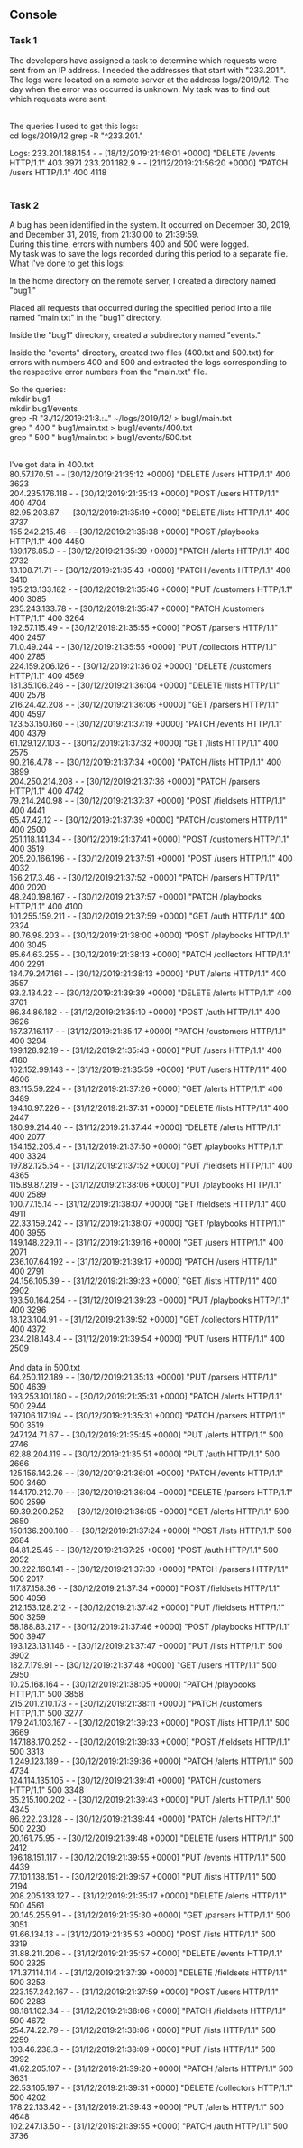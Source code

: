 ## Console

### Task 1
  
The developers have assigned a task to determine which requests were sent from an IP address. 
I needed the addresses that start with "233.201.".
The logs were located on a remote server at the address logs/2019/12. The day when the error was occurred is unknown.
My task was to find out which requests were sent.

<br> The queries I used to get this logs:
<br> cd logs/2019/12 
grep -R "^233.201."

Logs:
233.201.188.154 - - [18/12/2019:21:46:01 +0000] "DELETE /events HTTP/1.1" 403 3971
233.201.182.9 - - [21/12/2019:21:56:20 +0000] "PATCH /users HTTP/1.1" 400 4118
<br><br>
### Task 2

A bug has been identified in the system. It occurred on December 30, 2019, and December 31, 2019, from 21:30:00 to 21:39:59. 
<br>During this time, errors with numbers 400 and 500 were logged. 
<br>My task was to save the logs recorded during this period to a separate file. 
<br> What I've done to get this logs:

In the home directory on the remote server, I created a directory named "bug1."

Placed all requests that occurred during the specified period into a file named "main.txt" in the "bug1" directory.

Inside the "bug1" directory, created a subdirectory named "events."

Inside the "events" directory, created two files (400.txt and 500.txt) for errors with numbers 400 and 500 and extracted the logs corresponding to the respective error numbers from the "main.txt" file.

So the queries:
<br>mkdir bug1
<br>mkdir bug1/events
<br>grep -R "3./12/2019:21:3.:.." ~/logs/2019/12/ > bug1/main.txt
<br>grep " 400 " bug1/main.txt > bug1/events/400.txt
<br>grep " 500 " bug1/main.txt > bug1/events/500.txt

<br>I've got data in 400.txt
<br>80.57.170.51 - - [30/12/2019:21:35:12 +0000] "DELETE /users HTTP/1.1" 400 3623
<br>204.235.176.118 - - [30/12/2019:21:35:13 +0000] "POST /users HTTP/1.1" 400 4704
<br>82.95.203.67 - - [30/12/2019:21:35:19 +0000] "DELETE /lists HTTP/1.1" 400 3737
<br>155.242.215.46 - - [30/12/2019:21:35:38 +0000] "POST /playbooks HTTP/1.1" 400 4450
<br>189.176.85.0 - - [30/12/2019:21:35:39 +0000] "PATCH /alerts HTTP/1.1" 400 2732
<br>13.108.71.71 - - [30/12/2019:21:35:43 +0000] "PATCH /events HTTP/1.1" 400 3410
<br>195.213.133.182 - - [30/12/2019:21:35:46 +0000] "PUT /customers HTTP/1.1" 400 3085
<br>235.243.133.78 - - [30/12/2019:21:35:47 +0000] "PATCH /customers HTTP/1.1" 400 3264
<br>192.57.115.49 - - [30/12/2019:21:35:55 +0000] "POST /parsers HTTP/1.1" 400 2457
<br>71.0.49.244 - - [30/12/2019:21:35:55 +0000] "PUT /collectors HTTP/1.1" 400 2785
<br>224.159.206.126 - - [30/12/2019:21:36:02 +0000] "DELETE /customers HTTP/1.1" 400 4569
<br>131.35.106.246 - - [30/12/2019:21:36:04 +0000] "DELETE /lists HTTP/1.1" 400 2578
<br>216.24.42.208 - - [30/12/2019:21:36:06 +0000] "GET /parsers HTTP/1.1" 400 4597
<br>123.53.150.160 - - [30/12/2019:21:37:19 +0000] "PATCH /events HTTP/1.1" 400 4379
<br>61.129.127.103 - - [30/12/2019:21:37:32 +0000] "GET /lists HTTP/1.1" 400 2575
<br>90.216.4.78 - - [30/12/2019:21:37:34 +0000] "PATCH /lists HTTP/1.1" 400 3899
<br>204.250.214.208 - - [30/12/2019:21:37:36 +0000] "PATCH /parsers HTTP/1.1" 400 4742
<br>79.214.240.98 - - [30/12/2019:21:37:37 +0000] "POST /fieldsets HTTP/1.1" 400 4441
<br>65.47.42.12 - - [30/12/2019:21:37:39 +0000] "PATCH /customers HTTP/1.1" 400 2500
<br>251.118.141.34 - - [30/12/2019:21:37:41 +0000] "POST /customers HTTP/1.1" 400 3519
<br>205.20.166.196 - - [30/12/2019:21:37:51 +0000] "POST /users HTTP/1.1" 400 4032
<br>156.217.3.46 - - [30/12/2019:21:37:52 +0000] "PATCH /parsers HTTP/1.1" 400 2020
<br>48.240.198.167 - - [30/12/2019:21:37:57 +0000] "PATCH /playbooks HTTP/1.1" 400 4100
<br>101.255.159.211 - - [30/12/2019:21:37:59 +0000] "GET /auth HTTP/1.1" 400 2324
<br>80.76.98.203 - - [30/12/2019:21:38:00 +0000] "POST /playbooks HTTP/1.1" 400 3045
<br>85.64.63.255 - - [30/12/2019:21:38:13 +0000] "PATCH /collectors HTTP/1.1" 400 2291
<br>184.79.247.161 - - [30/12/2019:21:38:13 +0000] "PUT /alerts HTTP/1.1" 400 3557
<br>93.2.134.22 - - [30/12/2019:21:39:39 +0000] "DELETE /alerts HTTP/1.1" 400 3701
<br>86.34.86.182 - - [31/12/2019:21:35:10 +0000] "POST /auth HTTP/1.1" 400 3626
<br>167.37.16.117 - - [31/12/2019:21:35:17 +0000] "PATCH /customers HTTP/1.1" 400 3294
<br>199.128.92.19 - - [31/12/2019:21:35:43 +0000] "PUT /users HTTP/1.1" 400 4180
<br>162.152.99.143 - - [31/12/2019:21:35:59 +0000] "PUT /users HTTP/1.1" 400 4606
<br>83.115.59.224 - - [31/12/2019:21:37:26 +0000] "GET /alerts HTTP/1.1" 400 3489
<br>194.10.97.226 - - [31/12/2019:21:37:31 +0000] "DELETE /lists HTTP/1.1" 400 2447
<br>180.99.214.40 - - [31/12/2019:21:37:44 +0000] "DELETE /alerts HTTP/1.1" 400 2077
<br>154.152.205.4 - - [31/12/2019:21:37:50 +0000] "GET /playbooks HTTP/1.1" 400 3324
<br>197.82.125.54 - - [31/12/2019:21:37:52 +0000] "PUT /fieldsets HTTP/1.1" 400 4365
<br>115.89.87.219 - - [31/12/2019:21:38:06 +0000] "PUT /playbooks HTTP/1.1" 400 2589
<br>100.77.15.14 - - [31/12/2019:21:38:07 +0000] "GET /fieldsets HTTP/1.1" 400 4911
<br>22.33.159.242 - - [31/12/2019:21:38:07 +0000] "GET /playbooks HTTP/1.1" 400 3955
<br>149.148.229.11 - - [31/12/2019:21:39:16 +0000] "GET /users HTTP/1.1" 400 2071
<br>236.107.64.192 - - [31/12/2019:21:39:17 +0000] "PATCH /users HTTP/1.1" 400 2791
<br>24.156.105.39 - - [31/12/2019:21:39:23 +0000] "GET /lists HTTP/1.1" 400 2902
<br>193.50.164.254 - - [31/12/2019:21:39:23 +0000] "PUT /playbooks HTTP/1.1" 400 3296
<br>18.123.104.91 - - [31/12/2019:21:39:52 +0000] "GET /collectors HTTP/1.1" 400 4372
<br>234.218.148.4 - - [31/12/2019:21:39:54 +0000] "PUT /users HTTP/1.1" 400 2509
<br><br>
And data in 500.txt
<br>64.250.112.189 - - [30/12/2019:21:35:13 +0000] "PUT /parsers HTTP/1.1" 500 4639
<br>193.253.101.180 - - [30/12/2019:21:35:31 +0000] "PATCH /alerts HTTP/1.1" 500 2944
<br>197.106.117.194 - - [30/12/2019:21:35:31 +0000] "PATCH /parsers HTTP/1.1" 500 3519
<br>247.124.71.67 - - [30/12/2019:21:35:45 +0000] "PUT /alerts HTTP/1.1" 500 2746
<br>62.88.204.119 - - [30/12/2019:21:35:51 +0000] "PUT /auth HTTP/1.1" 500 2666
<br>125.156.142.26 - - [30/12/2019:21:36:01 +0000] "PATCH /events HTTP/1.1" 500 3460
<br>144.170.212.70 - - [30/12/2019:21:36:04 +0000] "DELETE /parsers HTTP/1.1" 500 2599
<br>59.39.200.252 - - [30/12/2019:21:36:05 +0000] "GET /alerts HTTP/1.1" 500 2650
<br>150.136.200.100 - - [30/12/2019:21:37:24 +0000] "POST /lists HTTP/1.1" 500 2684
<br>84.81.25.45 - - [30/12/2019:21:37:25 +0000] "POST /auth HTTP/1.1" 500 2052
<br>30.222.160.141 - - [30/12/2019:21:37:30 +0000] "PATCH /parsers HTTP/1.1" 500 2017
<br>117.87.158.36 - - [30/12/2019:21:37:34 +0000] "POST /fieldsets HTTP/1.1" 500 4056
<br>212.153.128.212 - - [30/12/2019:21:37:42 +0000] "PUT /fieldsets HTTP/1.1" 500 3259
<br>58.188.83.217 - - [30/12/2019:21:37:46 +0000] "POST /playbooks HTTP/1.1" 500 3947
<br>193.123.131.146 - - [30/12/2019:21:37:47 +0000] "PUT /lists HTTP/1.1" 500 3902
<br>182.7.179.91 - - [30/12/2019:21:37:48 +0000] "GET /users HTTP/1.1" 500 2950
<br>10.25.168.164 - - [30/12/2019:21:38:05 +0000] "PATCH /playbooks HTTP/1.1" 500 3858
<br>215.201.210.173 - - [30/12/2019:21:38:11 +0000] "PATCH /customers HTTP/1.1" 500 3277
<br>179.241.103.167 - - [30/12/2019:21:39:23 +0000] "POST /lists HTTP/1.1" 500 3669
<br>147.188.170.252 - - [30/12/2019:21:39:33 +0000] "POST /fieldsets HTTP/1.1" 500 3313
<br>1.249.123.189 - - [30/12/2019:21:39:36 +0000] "PATCH /alerts HTTP/1.1" 500 4734
<br>124.114.135.105 - - [30/12/2019:21:39:41 +0000] "PATCH /customers HTTP/1.1" 500 3348
<br>35.215.100.202 - - [30/12/2019:21:39:43 +0000] "PUT /alerts HTTP/1.1" 500 4345
<br>86.222.23.128 - - [30/12/2019:21:39:44 +0000] "PATCH /alerts HTTP/1.1" 500 2230
<br>20.161.75.95 - - [30/12/2019:21:39:48 +0000] "DELETE /users HTTP/1.1" 500 2412
<br>196.18.151.117 - - [30/12/2019:21:39:55 +0000] "PUT /events HTTP/1.1" 500 4439
<br>77.101.138.151 - - [30/12/2019:21:39:57 +0000] "PUT /lists HTTP/1.1" 500 2194
<br>208.205.133.127 - - [31/12/2019:21:35:17 +0000] "DELETE /alerts HTTP/1.1" 500 4561
<br>20.145.255.91 - - [31/12/2019:21:35:30 +0000] "GET /parsers HTTP/1.1" 500 3051
<br>91.66.134.13 - - [31/12/2019:21:35:53 +0000] "POST /lists HTTP/1.1" 500 3319
<br>31.88.211.206 - - [31/12/2019:21:35:57 +0000] "DELETE /events HTTP/1.1" 500 2325
<br>171.37.114.114 - - [31/12/2019:21:37:39 +0000] "DELETE /fieldsets HTTP/1.1" 500 3253
<br>223.157.242.167 - - [31/12/2019:21:37:59 +0000] "POST /users HTTP/1.1" 500 2283
<br>98.181.102.34 - - [31/12/2019:21:38:06 +0000] "PATCH /fieldsets HTTP/1.1" 500 4672
<br>254.74.22.79 - - [31/12/2019:21:38:06 +0000] "PUT /lists HTTP/1.1" 500 2259
<br>103.46.238.3 - - [31/12/2019:21:38:09 +0000] "PUT /lists HTTP/1.1" 500 3992
<br>41.62.205.107 - - [31/12/2019:21:39:20 +0000] "PATCH /alerts HTTP/1.1" 500 3631
<br>22.53.105.197 - - [31/12/2019:21:39:31 +0000] "DELETE /collectors HTTP/1.1" 500 4202
<br>178.22.133.42 - - [31/12/2019:21:39:43 +0000] "PUT /alerts HTTP/1.1" 500 4648
<br>102.247.13.50 - - [31/12/2019:21:39:55 +0000] "PATCH /auth HTTP/1.1" 500 3736
